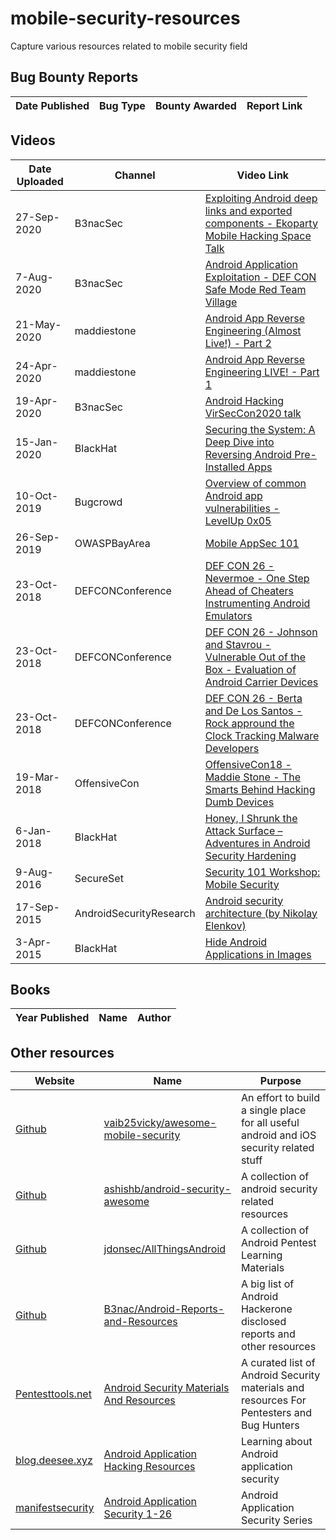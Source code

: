 # mobile-security-resources
Capture various resources related to mobile security field



## Bug Bounty Reports

| Date Published | Bug Type | Bounty Awarded | Report Link |
| --- | --- | --- | --- |



## Videos
| Date Uploaded | Channel | Video Link | 
| --- | --- | --- |
| 27-Sep-2020 |	B3nacSec |	[Exploiting Android deep links and exported components -  Ekoparty Mobile Hacking Space Talk](https://www.youtube.com/watch?v=lg1sN8njSYs&ab_channel=B3nacSec) |
| 7-Aug-2020 | B3nacSec |	[Android Application Exploitation - DEF CON Safe Mode Red Team Village](https://www.youtube.com/watch?v=AqVMfZAboCg&ab_channel=B3nacSec) |
| 21-May-2020 |	maddiestone |	[Android App Reverse Engineering (Almost Live!) - Part 2](https://www.youtube.com/watch?v=xBk_2_JiCSg&ab_channel=maddiestone) |
| 24-Apr-2020 |	maddiestone |	[Android App Reverse Engineering LIVE! - Part 1](https://www.youtube.com/watch?v=BijZmutY0CQ&ab_channel=maddiestone) |
| 19-Apr-2020 |	B3nacSec |	[Android Hacking VirSecCon2020 talk](https://www.youtube.com/watch?v=mr64si_-YwI&ab_channel=B3nacSec) |
| 15-Jan-2020 |	BlackHat |	[Securing the System: A Deep Dive into Reversing Android Pre-Installed Apps](https://www.youtube.com/watch?v=U6qTcpCfuFc&ab_channel=BlackHat) |
| 10-Oct-2019 |	Bugcrowd |	[Overview of common Android app vulnerabilities - LevelUp 0x05](https://www.youtube.com/watch?v=51S8PeuzlmI&ab_channel=Bugcrowd) |
| 26-Sep-2019 | OWASPBayArea | [Mobile AppSec 101](https://www.youtube.com/watch?v=g9vVjWkkfSM&ab_channel=OWASPBayArea)
| 23-Oct-2018 | DEFCONConference | [DEF CON 26 - Nevermoe - One Step Ahead of Cheaters Instrumenting Android Emulators](https://www.youtube.com/watch?v=L3AniAxp_G4&ab_channel=DEFCONConference)
| 23-Oct-2018 | DEFCONConference | [DEF CON 26 - Johnson and Stavrou - Vulnerable Out of the Box - Evaluation of Android Carrier Devices](https://www.youtube.com/watch?v=R2brQvQeTvM&ab_channel=DEFCONConference)
| 23-Oct-2018 | DEFCONConference | [DEF CON 26 - Berta and De Los Santos -  Rock appround the Clock Tracking Malware Developers](https://www.youtube.com/watch?v=wd5OU9NvxjU&ab_channel=DEFCONConference)
| 19-Mar-2018 | OffensiveCon | [OffensiveCon18 - Maddie Stone - The Smarts Behind Hacking Dumb Devices](https://www.youtube.com/watch?v=yU1BrY1ZB2o&ab_channel=OffensiveCon)
| 6-Jan-2018 | BlackHat | [Honey, I Shrunk the Attack Surface – Adventures in Android Security Hardening](https://www.youtube.com/watch?v=EkL1sDMXRVk&ab_channel=BlackHat)
| 9-Aug-2016 | SecureSet | [Security 101 Workshop: Mobile Security](https://www.youtube.com/watch?v=2KZfO1ZD0Og&ab_channel=SecureSet)
| 17-Sep-2015 | AndroidSecurityResearch | [Android security architecture (by Nikolay Elenkov)](https://www.youtube.com/watch?v=3asW-nBU-JU&ab_channel=AndroidSecurityResearch)
| 3-Apr-2015 | BlackHat | [Hide Android Applications in Images](https://www.youtube.com/watch?v=hajOlvLhYJY&ab_channel=BlackHat)


## Books

| Year Published | Name | Author |
| --- | --- | --- |


## Other resources

| Website | Name | Purpose |
| --- | --- | --- |
| [Github](https://github.com/) | [vaib25vicky/awesome-mobile-security](https://github.com/vaib25vicky/awesome-mobile-security) | An effort to build a single place for all useful android and iOS security related stuff |
| [Github](https://github.com/) | [ashishb/android-security-awesome](https://github.com/ashishb/android-security-awesome) | A collection of android security related resources |
| [Github](https://github.com/) | [jdonsec/AllThingsAndroid](https://github.com/jdonsec/AllThingsAndroid) | A collection of Android Pentest Learning Materials |
| [Github](https://github.com/) | [B3nac/Android-Reports-and-Resources](https://github.com/B3nac/Android-Reports-and-Resources) | A big list of Android Hackerone disclosed reports and other resources |
| [Pentesttools.net](https://pentesttools.net/) | [Android Security Materials And Resources](https://pentesttools.net/awesome-android-security-android-security-materials-and-resources/) | A curated list of Android Security materials and resources For Pentesters and Bug Hunters |
| [blog.deesee.xyz](https://blog.deesee.xyz/) | [Android Application Hacking Resources](https://blog.deesee.xyz/android/security/2020/01/13/android-application-hacking-resources.html) | Learning about Android application security |
| [manifestsecurity](https://manifestsecurity.com/) | [Android Application Security 1-26](https://manifestsecurity.com/android-application-security/) | Android Application Security Series |
